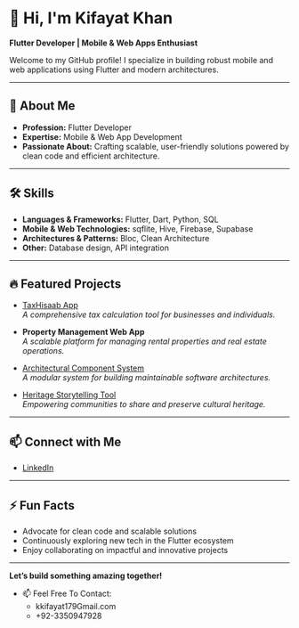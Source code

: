 # 👋 Hi, I'm Kifayat Khan

**Flutter Developer | Mobile & Web Apps Enthusiast**

Welcome to my GitHub profile! I specialize in building robust mobile and web applications using Flutter and modern architectures.

---

## 🚀 About Me

- **Profession:** Flutter Developer
- **Expertise:** Mobile & Web App Development
- **Passionate About:** Crafting scalable, user-friendly solutions powered by clean code and efficient architecture.

---

## 🛠️ Skills

- **Languages & Frameworks:** Flutter, Dart, Python, SQL
- **Mobile & Web Technologies:** sqflite, Hive, Firebase, Supabase
- **Architectures & Patterns:** Bloc, Clean Architecture
- **Other:** Database design, API integration

---

## 🔥 Featured Projects

- [TaxHisaab App](https://github.com/techroof/TaxHisaabAdmin)  
  *A comprehensive tax calculation tool for businesses and individuals.*

- **Property Management Web App**  
  *A scalable platform for managing rental properties and real estate operations.*

- [Architectural Component System](https://github.com/Kifayat-Khan/architectural_component_system)  
  *A modular system for building maintainable software architectures.*

- [Heritage Storytelling Tool](https://github.com/Kifayat-Khan/heritage_storytelling_tool)  
  *Empowering communities to share and preserve cultural heritage.*

---

## 📫 Connect with Me

- [LinkedIn](https://www.linkedin.com/in/kifayat-khan)

---

## ⚡ Fun Facts

- Advocate for clean code and scalable solutions
- Continuously exploring new tech in the Flutter ecosystem
- Enjoy collaborating on impactful and innovative projects

---

**Let’s build something amazing together!**

- 📫 Feel Free To Contact:
     - kkifayat179Gmail.com
     - +92-3350947928


<!---
Kifayat-Khan/Kifayat-Khan is a ✨ special ✨ repository because its `README.md` (this file) appears on your GitHub profile.
You can click the Preview link to take a look at your changes.
--->

